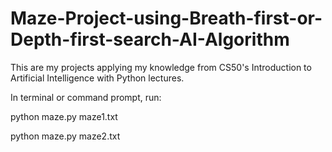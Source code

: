 # Maze-Project-using-Breath-first-or-Depth-first-search-AI-Algorithm
This are my projects applying my knowledge from CS50's Introduction to Artificial Intelligence with Python lectures.

In terminal or command prompt, run:

python maze.py maze1.txt

python maze.py maze2.txt


